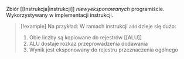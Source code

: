 Zbiór [[Instrukcja|instrukcji]] *niewyeksponowanych* programiście. Wykorzystywany w implementacji instrukcji.
>[!example] Na przykład:
>W ramach instrukcji `add` dzieje się dużo: 
>1. Obie liczby są kopiowane do rejestrów [[ALU]]
>2. ALU dostaje rozkaz przeprowadzenia dodawania
>3. Wynik jest eksponowany do rejestru przeznaczenia ogólnego